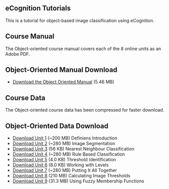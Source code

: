 ## eCognition Tutorials

This is a tutorial for object-based image classification using eCognition.

## Course Manual
The Object-oriented course manual covers each of the 8 online units as an Adobe PDF.

## Object-Oriented Manual Download
* [Download the Object Oriented Manual](http://wetlands.io/tutorials/#ecognition) (5.46 MB)

## Course Data
The Object-oriented course data has been compressed for faster download.

## Object-Oriented Data Download

* [Download Unit 1](http://wetlands.io/tutorials/#ecognition) (~200 MB) Definiens Introduction
* [Download Unit 2](http://wetlands.io/tutorials/#ecognition) (~280 MB) Image Segmentation
* [Download Unit 3](http://wetlands.io/tutorials/#ecognition) (56 KB) Nearest Neighbour Classification
* [Download Unit 4](http://wetlands.io/tutorials/#ecognition) (~280 MB) Rule Based Classification
* [Download Unit 5](http://wetlands.io/tutorials/#ecognition) (4.0 KB) Threshold Identification
* [Download Unit 6](http://wetlands.io/tutorials/#ecognition) (8.0 KB) Working with Levels
* [Download Unit 7](http://wetlands.io/tutorials/#ecognition) (~280 MB) Putting It All Together
* [Download Unit 8](http://wetlands.io/tutorials/#ecognition) (210 MB) Calculating Image Thresholds
* [Download Unit 9](http://wetlands.io/tutorials/#ecognition) (31.3 MB) Using Fuzzy Membership Functions